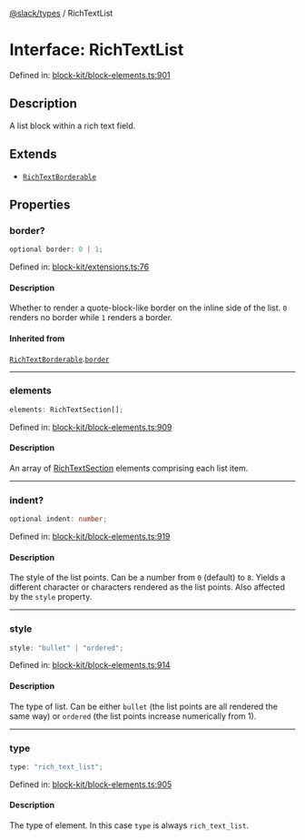 [@slack/types](../index.md) / RichTextList

# Interface: RichTextList

Defined in: [block-kit/block-elements.ts:901](https://github.com/slackapi/node-slack-sdk/blob/main/packages/types/src/block-kit/block-elements.ts#L901)

## Description

A list block within a rich text field.

## Extends

- [`RichTextBorderable`](RichTextBorderable.md)

## Properties

### border?

```ts
optional border: 0 | 1;
```

Defined in: [block-kit/extensions.ts:76](https://github.com/slackapi/node-slack-sdk/blob/main/packages/types/src/block-kit/extensions.ts#L76)

#### Description

Whether to render a quote-block-like border on the inline side of the list. `0` renders no border
while `1` renders a border.

#### Inherited from

[`RichTextBorderable`](RichTextBorderable.md).[`border`](RichTextBorderable.md#border)

***

### elements

```ts
elements: RichTextSection[];
```

Defined in: [block-kit/block-elements.ts:909](https://github.com/slackapi/node-slack-sdk/blob/main/packages/types/src/block-kit/block-elements.ts#L909)

#### Description

An array of [RichTextSection](RichTextSection.md) elements comprising each list item.

***

### indent?

```ts
optional indent: number;
```

Defined in: [block-kit/block-elements.ts:919](https://github.com/slackapi/node-slack-sdk/blob/main/packages/types/src/block-kit/block-elements.ts#L919)

#### Description

The style of the list points. Can be a number from `0` (default) to `8`. Yields a different character
or characters rendered as the list points. Also affected by the `style` property.

***

### style

```ts
style: "bullet" | "ordered";
```

Defined in: [block-kit/block-elements.ts:914](https://github.com/slackapi/node-slack-sdk/blob/main/packages/types/src/block-kit/block-elements.ts#L914)

#### Description

The type of list. Can be either `bullet` (the list points are all rendered the same way) or `ordered`
(the list points increase numerically from 1).

***

### type

```ts
type: "rich_text_list";
```

Defined in: [block-kit/block-elements.ts:905](https://github.com/slackapi/node-slack-sdk/blob/main/packages/types/src/block-kit/block-elements.ts#L905)

#### Description

The type of element. In this case `type` is always `rich_text_list`.
